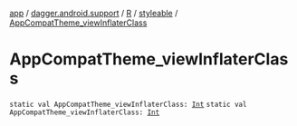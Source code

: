 [app](../../../index.md) / [dagger.android.support](../../index.md) / [R](../index.md) / [styleable](index.md) / [AppCompatTheme_viewInflaterClass](./-app-compat-theme_view-inflater-class.md)

# AppCompatTheme_viewInflaterClass

`static val AppCompatTheme_viewInflaterClass: `[`Int`](https://kotlinlang.org/api/latest/jvm/stdlib/kotlin/-int/index.html)
`static val AppCompatTheme_viewInflaterClass: `[`Int`](https://kotlinlang.org/api/latest/jvm/stdlib/kotlin/-int/index.html)